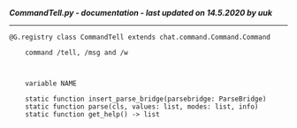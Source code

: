 ***CommandTell.py - documentation - last updated on 14.5.2020 by uuk***
___

    @G.registry class CommandTell extends chat.command.Command.Command
        
        command /tell, /msg and /w
        


        variable NAME

        static function insert_parse_bridge(parsebridge: ParseBridge)
        static function parse(cls, values: list, modes: list, info)
        static function get_help() -> list